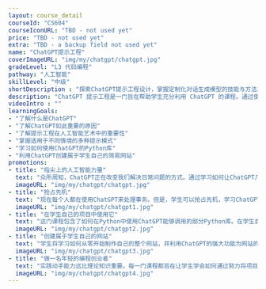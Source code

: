```yaml
---
layout: course_detail
courseId: "CS604"
courseIconURL: "TBD - not used yet"
price: "TBD - not used yet"
extra: "TBD - a backup field not used yet"
name: "ChatGPT提示工程"
coverImageURL: "img/my/chatgpt/chatgpt.jpg"
gradeLevel: "L3 代码编程"
pathway: "人工智能"
skillLevel: "中级"
shortDescription : "探索ChatGPT提示工程设计，掌握定制化对话生成模型的技能与方法。"
description: "ChatGPT 提示工程是一门旨在帮助学生充分利用 ChatGPT 的课程。通过使用简单而有效的提示工程技术，训练ChatGPT按学生的指令行事，从而在编程学习上抢占先机。"
videoIntro : ""
learningGoals:
- "了解什么是ChatGPT"
- "了解ChatGPT如此重要的原因"
- "了解提示工程在人工智能艺术中的重要性"
- "掌握适用于不同情境的多种提示模式"
- "学习如何使用ChatGPT的Python库"
- "利用ChatGPT创建属于学生自己的简易网站"
promotions:
- title: "指尖上的人工智能力量"
  text: "众所周知，ChatGPT正在改变我们解决日常问题的方式。通过学习如何让ChatGPT几乎能够满足任何需求，迈向更深层次的探索。"
  imageURL: "img/my/chatgpt/chatgpt.jpg"
- title: "抢占先机"
  text: "现在每个人都在使用ChatGPT来处理事务。但是，学生可以抢占先机，学习ChatGPT的高级技巧和窍门，以更快地完成任务。"
  imageURL: "img/my/chatgpt/chatgpt1.jpg"
- title: "在学生自己的项目中使用它"
  text: "这门课程包含了如何在Python中使用ChatGPT能够调用的部分Python库。在学生自己的Python项目中使用这些库，学生甚至可以将这些项目提交到编程项目竞赛中。"
  imageURL: "img/my/chatgpt/chatgpt2.jpg"
- title: "创建属于学生自己的网站"
  text: "学生将学习如何从零开始制作自己的整个网站，并利用ChatGPT的强大功能为网站的访问者提供帮助。"
  imageURL: "img/my/chatgpt/chatgpt3.jpg"
- title: "做一名年轻的编程创业者"
  text: "实践动手能力远比理论知识重要。每一门课程都旨在让学生学会如何通过努力将项目创意变为现实。在这些挑战中，年轻的小企业家们得到了锻炼。"
  imageURL: "img/my/chatgpt/chatgpt4.jpg"
---
```


